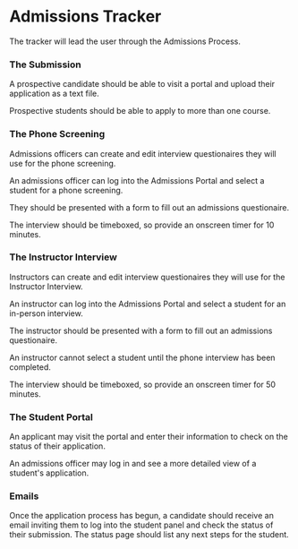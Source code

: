 # Admissions Tracker

The tracker will lead the user through the Admissions Process.

### The Submission

A prospective candidate should be able to visit a portal and upload their application as a text file.

Prospective students should be able to apply to more than one course.

### The Phone Screening

Admissions officers can create and edit interview questionaires they will use for the phone screening.

An admissions officer can log into the Admissions Portal and select a student for a phone screening.

They should be presented with a form to fill out an admissions questionaire.

The interview should be timeboxed, so provide an onscreen timer for 10 minutes.

### The Instructor Interview

Instructors can create and edit interview questionaires they will use for the Instructor Interview.

An instructor can log into the Admissions Portal and select a student for an in-person interview.

The instructor should be presented with a form to fill out an admissions questionaire.

An instructor cannot select a student until the phone interview has been completed.

The interview should be timeboxed, so provide an onscreen timer for 50 minutes.

### The Student Portal

An applicant may visit the portal and enter their information to check on the status of their application.

An admissions officer may log in and see a more detailed view of a student's application.

### Emails

Once the application process has begun, a candidate should receive an email inviting them to log into the student panel and check the status of their submission. The status page should list any next steps for the student.
